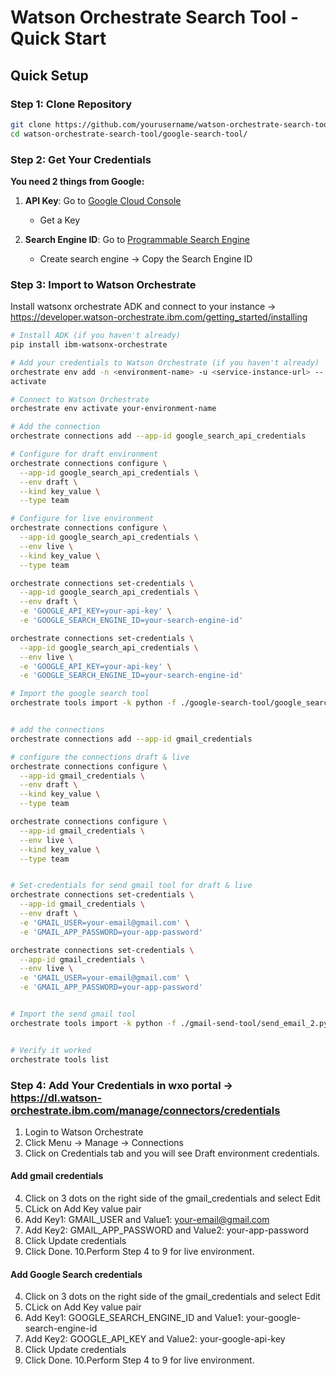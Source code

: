 # Watson Orchestrate Search Tool - Quick Start

##  Quick Setup

### Step 1: Clone Repository
```bash
git clone https://github.com/yourusername/watson-orchestrate-search-tool
cd watson-orchestrate-search-tool/google-search-tool/
```

### Step 2: Get Your Credentials
**You need 2 things from Google:**

1. **API Key**: Go to [Google Cloud Console](https://developers.google.com/custom-search/v1/introduction)
   - Get a Key
   
2. **Search Engine ID**: Go to [Programmable Search Engine](https://programmablesearchengine.google.com)
   - Create search engine → Copy the Search Engine ID


### Step 3: Import to Watson Orchestrate

Install watsonx orchestrate ADK and connect to your instance -> https://developer.watson-orchestrate.ibm.com/getting_started/installing

```bash
# Install ADK (if you haven't already)
pip install ibm-watsonx-orchestrate

# Add your credentials to Watson Orchestrate (if you haven't already)
orchestrate env add -n <environment-name> -u <service-instance-url> --
activate

# Connect to Watson Orchestrate
orchestrate env activate your-environment-name

# Add the connection
orchestrate connections add --app-id google_search_api_credentials

# Configure for draft environment
orchestrate connections configure \
  --app-id google_search_api_credentials \
  --env draft \
  --kind key_value \
  --type team

# Configure for live environment
orchestrate connections configure \
  --app-id google_search_api_credentials \
  --env live \
  --kind key_value \
  --type team

orchestrate connections set-credentials \
  --app-id google_search_api_credentials \
  --env draft \
  -e 'GOOGLE_API_KEY=your-api-key' \
  -e 'GOOGLE_SEARCH_ENGINE_ID=your-search-engine-id'

orchestrate connections set-credentials \
  --app-id google_search_api_credentials \
  --env live \
  -e 'GOOGLE_API_KEY=your-api-key' \
  -e 'GOOGLE_SEARCH_ENGINE_ID=your-search-engine-id'

# Import the google search tool
orchestrate tools import -k python -f ./google-search-tool/google_search_tool.py -r ./google-search-tool/requirements.txt --app-id google_search_api_credentials


# add the connections
orchestrate connections add --app-id gmail_credentials

# configure the connections draft & live
orchestrate connections configure \
  --app-id gmail_credentials \
  --env draft \
  --kind key_value \
  --type team

orchestrate connections configure \
  --app-id gmail_credentials \
  --env live \
  --kind key_value \
  --type team


# Set-credentials for send gmail tool for draft & live
orchestrate connections set-credentials \
  --app-id gmail_credentials \
  --env draft \
  -e 'GMAIL_USER=your-email@gmail.com' \
  -e 'GMAIL_APP_PASSWORD=your-app-password'

orchestrate connections set-credentials \
  --app-id gmail_credentials \
  --env live \
  -e 'GMAIL_USER=your-email@gmail.com' \
  -e 'GMAIL_APP_PASSWORD=your-app-password'


# Import the send gmail tool
orchestrate tools import -k python -f ./gmail-send-tool/send_email_2.py --app-id gmail_credentials


# Verify it worked
orchestrate tools list
```

### Step 4: Add Your Credentials in wxo portal -> https://dl.watson-orchestrate.ibm.com/manage/connectors/credentials
1. Login to Watson Orchestrate
2. Click Menu -> Manage -> Connections
3. Click on Credentials tab and you will see Draft environment credentials.
#### Add gmail credentials
4. Click on 3 dots on the right side of the gmail_credentials and select Edit
5. CLick on Add Key value pair
6. Add Key1: GMAIL_USER and Value1: your-email@gmail.com
7. Add Key2: GMAIL_APP_PASSWORD and Value2: your-app-password
8. Click Update credentials
9. Click Done.
10.Perform Step 4 to 9 for live environment.
#### Add Google Search credentials
4. Click on 3 dots on the right side of the gmail_credentials and select Edit
5. CLick on Add Key value pair
6. Add Key1: GOOGLE_SEARCH_ENGINE_ID and Value1: your-google-search-engine-id
7. Add Key2: GOOGLE_API_KEY and Value2: your-google-api-key
8. Click Update credentials
9. Click Done.
10.Perform Step 4 to 9 for live environment.